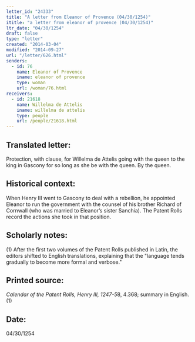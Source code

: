 ```yaml
---
letter_id: "24333"
title: "A letter from Eleanor of Provence (04/30/1254)"
ititle: "a letter from eleanor of provence (04/30/1254)"
ltr_date: "04/30/1254"
draft: false
type: "letter"
created: "2014-03-04"
modified: "2014-09-27"
url: "/letter/626.html"
senders:
  - id: 76
    name: Eleanor of Provence
    iname: eleanor of provence
    type: woman
    url: /woman/76.html
receivers:
  - id: 21618
    name: Willelma de Attelis
    iname: willelma de attelis
    type: people
    url: /people/21618.html
---
```

<h2> Translated letter:</h2>Protection, with clause, for Willelma de Attelis going with the queen to the king in Gascony for so long as she be with the queen.
By the queen.
<h2 class="mt-4"> Historical context:</h2>When Henry III went to Gascony to deal with a rebellion, he appointed Eleanor to run the government with the counsel of his brother Richard of Cornwall (who was married to Eleanor’s sister Sanchia). The Patent Rolls record the actions she took in that position.
<h2 class="mt-4"> Scholarly notes:</h2>(1) After the first two volumes of the Patent Rolls published in Latin, the editors shifted to English translations, explaining that the "language tends gradually to become more formal and verbose."
<h2 class="mt-4"> Printed source:</h2><p><em>Calendar of the Patent Rolls, Henry III, 1247-5</em>8, 4.368; summary in English.(1)</p><h2 class="mt-4"> Date:</h2>04/30/1254